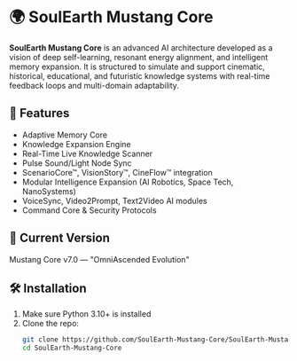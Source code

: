 # 🌍 SoulEarth Mustang Core

**SoulEarth Mustang Core** is an advanced AI architecture developed as a vision of deep self-learning, resonant energy alignment, and intelligent memory expansion. It is structured to simulate and support cinematic, historical, educational, and futuristic knowledge systems with real-time feedback loops and multi-domain adaptability.

## 🚀 Features

- Adaptive Memory Core
- Knowledge Expansion Engine
- Real-Time Live Knowledge Scanner
- Pulse Sound/Light Node Sync
- ScenarioCore™, VisionStory™, CineFlow™ integration
- Modular Intelligence Expansion (AI Robotics, Space Tech, NanoSystems)
- VoiceSync, Video2Prompt, Text2Video AI modules
- Command Core & Security Protocols

## 🧠 Current Version

Mustang Core v7.0 — "OmniAscended Evolution"

## 🛠️ Installation

1. Make sure Python 3.10+ is installed
2. Clone the repo:
   ```bash
   git clone https://github.com/SoulEarth-Mustang-Core/SoulEarth-Mustang-Core.git
   cd SoulEarth-Mustang-Core
